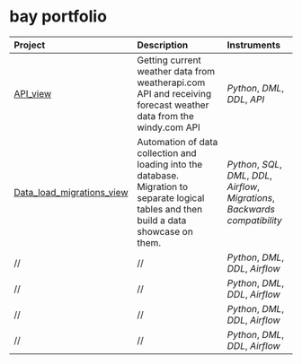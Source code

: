 # bay portfolio

| Project | Description | Instruments |
| :---------------------- | :---------------------- | :---------------------- |
| [API_view](/API/) | Getting current weather data from weatherapi.com API and receiving forecast weather data from the windy.com API | *Python*, *DML*, *DDL*, *API* | 
|[Data_load_migrations_view](/Data_load_migrations/) | Automation of data collection and loading into the database. Migration to separate logical tables and then build a data showcase on them.| *Python*, *SQL*, *DML*, *DDL*, *Airflow*, *Migrations*, *Backwards compatibility*| 
| // |  //  | *Python*, *DML*, *DDL*, *Airflow*| 
| //  |  //  | *Python*, *DML*, *DDL*, *Airflow*| 
| // | // | *Python*, *DML*, *DDL*, *Airflow*| 
| // |  //  | *Python*, *DML*, *DDL*, *Airflow*| 
